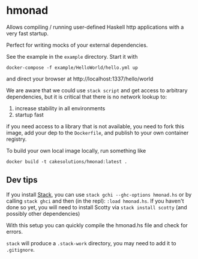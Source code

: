 # hmonad

Allows compiling / running user-defined Haskell http applications with
a very fast startup.

Perfect for writing mocks of your external dependencies.

See the example in the `example` directory. Start it with

```
docker-compose -f example/HelloWorld/hello.yml up
```

and direct your browser at http://localhost:1337/hello/world

We are aware that we could use `stack script` and get access to
arbitrary dependencies, but it is critical that there is no network
lookup to:

1. increase stability in all environments
1. startup fast

if you need access to a library that is not available, you need to
fork this image, add your dep to the `Dockerfile`, and publish to
your own container registry.

To build your own local image locally, run something like

```
docker build -t cakesolutions/hmonad:latest .
```
## Dev tips

If you install [Stack](https://docs.haskellstack.org/en/stable/README/#how-to-install),
you can use `stack gchi --ghc-options hmonad.hs` or by calling `stack ghci` and
then (in the repl): `:load hmonad.hs`. If you haven't done so yet, you will
need to install Scotty via `stack install scotty` (and possibly other dependencies)

With this setup you can quickly compile the hmonad.hs file and check for errors.

`stack` will produce a `.stack-work` directory, you may need to add it to
`.gitignore`.
